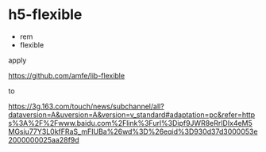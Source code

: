 # h5-flexible

* rem
* flexible

apply 

https://github.com/amfe/lib-flexible

to

https://3g.163.com/touch/news/subchannel/all?dataversion=A&uversion=A&version=v_standard#adaptation=pc&refer=https%3A%2F%2Fwww.baidu.com%2Flink%3Furl%3Dipf9JWR8eRrlDIx4eM5MGsiu77Y3L0kfFRaS_mFIUBa%26wd%3D%26eqid%3D930d37d3000053e2000000025aa28f9d
